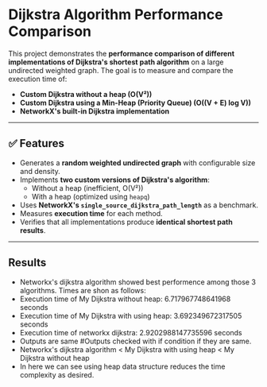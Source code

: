 # Dijkstra Algorithm Performance Comparison

This project demonstrates the **performance comparison of different implementations of Dijkstra's shortest path algorithm** on a large undirected weighted graph. The goal is to measure and compare the execution time of:

- **Custom Dijkstra without a heap (O(V²))**
- **Custom Dijkstra using a Min-Heap (Priority Queue) (O((V + E) log V))**
- **NetworkX's built-in Dijkstra implementation**

---

## ✅ Features
- Generates a **random weighted undirected graph** with configurable size and density.
- Implements **two custom versions of Dijkstra's algorithm**:
  - Without a heap (inefficient, O(V²))
  - With a heap (optimized using `heapq`)
- Uses **NetworkX's `single_source_dijkstra_path_length`** as a benchmark.
- Measures **execution time** for each method.
- Verifies that all implementations produce **identical shortest path results**.

---
## Results
- Networkx's dijkstra algorithm showed best performence among those 3 algorithms. Times are shon as follows:
- Execution time of My Dijkstra without heap: 6.717967748641968 seconds
- Execution time of My Dijkstra with using heap: 3.692349672317505 seconds
- Execution time of networkx dijkstra: 2.9202988147735596 seconds
- Outputs are same #Outputs checked with if condition if they are same.
- Networkx's dijkstra algorithm < My Dijkstra with using heap < My Dijkstra without heap
- In here we can see using heap data structure reduces the time complexity as desired.

